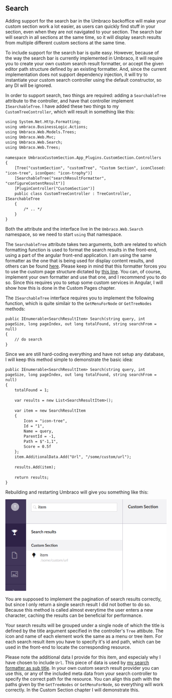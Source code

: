 ﻿## Search

Adding support for the search bar in the Umbraco backoffice will make your custom
section work a lot easier, as users can	quickly find stuff in your section, even
when they are not navigated to your section. The search bar will search in all sections at 
the same time, so it will display search results from multiple different custom sections
at the same time.

To include support for the search bar is quite easy. However, because of the way the 
search bar is currently implemented in Umbraco, it will require you to create your 
own custom search result formatter, or accept the given editor path structure defined by 
an existing formatter. And, since the current implementation does not support dependency
injection, it will try to instantiate your custom search controller using the default 
constructor, so any DI will be ignored. 

In order to support search, two things are required: adding a `SearchableTree` 
attribute to the controller, and have that controller implement `ISearchableTree`. 
I have added these two things to my `CustomTreeController`, which will result 
in something like this:

``` CSharp
using System.Net.Http.Formatting;
using umbraco.BusinessLogic.Actions;
using Umbraco.Web.Models.Trees;
using Umbraco.Web.Mvc;
using Umbraco.Web.Search;
using Umbraco.Web.Trees;

namespace UmbracoCustomSection.App_Plugins.CustomSection.Controllers
{
	[Tree("customSection", "customTree", "Custom Section", iconClosed: "icon-tree", iconOpen: "icon-trophy")]
	[SearchableTree("searchResultFormatter", "configureContentResult")]
	[PluginController("CustomSection")]
	public class CustomTreeController : TreeController, ISearchableTree
	{
		/* .. */
	}
}
```

Both the attribute and the interface live in  the `Umbraco.Web.Search` namespace, so we need to
start `using` that namespace. 

The `SearchableTree` attribute takes two arguments, both are related to which formatting function is
used to format the search results in the front-end, using a part of the angular
front-end application. I am using the same formatter as the one that is being used
for display content results, and others can be found [here](https://github.com/umbraco/Umbraco-CMS/blob/e0025db56d52b770d2b3aedbd48a3b804fd15ef0/src/Umbraco.Web.UI.Client/src/common/services/searchresultformatter.service.js).
Please keep in mind that this formatter forces you to use the custom page structure
dictated by [this line](https://github.com/umbraco/Umbraco-CMS/blob/e0025db56d52b770d2b3aedbd48a3b804fd15ef0/src/Umbraco.Web.UI.Client/src/common/services/searchresultformatter.service.js#L11). 
You can, of course, implement your own formatter and use that one, and I recommend
you to do so. Since this requires you to setup some custom services in Angular, 
I will show how this is done in the Custom Pages chapter.

The `ISearchableTree` interface requires you to implement the following function, which is quite similair 
to the `GetMenuForNode` or `GetTreeNodes` methods:

``` Csharp
public IEnumerable<SearchResultItem> Search(string query, int pageSize, long pageIndex, out long totalFound, string searchFrom = null)
{
	// do search
}
```

Since we are still hard-coding everything and have not setup any database,
I will keep this method simple to demonstrate the basic idea:

``` Csharp
public IEnumerable<SearchResultItem> Search(string query, int pageSize, long pageIndex, out long totalFound, string searchFrom = null)
{
	totalFound = 1;

	var results = new List<SearchResultItem>();

	var item = new SearchResultItem
	{
		Icon = "icon-tree",
		Id = "1",
		Name = query,
		ParentId = -1,
		Path = $"-1,1",
		Score = 0.5f
	};
	item.AdditionalData.Add("Url", "/some/custom/url");

	results.Add(item);

	return results;
}
```

Rebuilding and restarting Umbraco will give you something like this:

![Search results](images/search1.png)

You are supposed to implement the pagination of search results correctly, but since
I only return a single search result I did not bother to do so. Because
this method is called almost everytime the user enters a new character, caching
the results can be beneficial for performance. 

Your search results will be grouped under a single node of which the title is defined by the
title argument specified in the controller's `Tree` attibute. The icon and name of each element
work the same as a menu or tree item. For each search result item you have to specify
it's id and path, which can be used in the front-end to locate the corresponding resource.

Please note the additional data I provide for this item, and especialy why I have chosen
to include `Url`. This piece of data is used by [my search formatter as sub title](https://github.com/umbraco/Umbraco-CMS/blob/e0025db56d52b770d2b3aedbd48a3b804fd15ef0/src/Umbraco.Web.UI.Client/src/common/services/searchresultformatter.service.js#L13).
In your own custom search result provider you can use this, or any of the included meta
data from your search controller to specify the correct path for the resource. You can
align this path with the paths given by the `GetTreeNodes` or `GetMenuForNode`, so
everything will work correctly. In the Custom Section chapter I will demonstrate this.